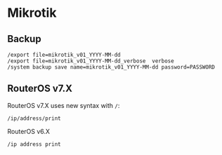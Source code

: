 # Mikrotik

## Backup
```
/export file=mikrotik_v01_YYYY-MM-dd
/export file=mikrotik_v01_YYYY-MM-dd_verbose  verbose
/system backup save name=mikrotik_v01_YYYY-MM-dd password=PASSWORD
```

## RouterOS v7.X
RouterOS v7.X uses new syntax with `/`:
```
/ip/address/print
```

RouterOS v6.X
```
/ip address print
```
